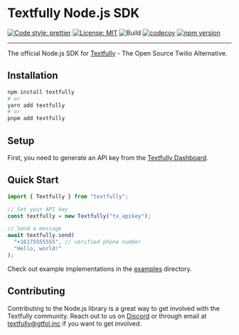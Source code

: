 # Textfully Node.js SDK

[![Code style: prettier](https://img.shields.io/badge/code_style-prettier-ff69b4.svg)](https://github.com/prettier/prettier)
[![License: MIT](https://img.shields.io/badge/License-MIT-blue.svg)](https://opensource.org/licenses/MIT)
![Build](https://github.com/gtfol/textfully-node/actions/workflows/node.yml/badge.svg)
[![codecov](https://codecov.io/gh/gtfol/textfully-node/branch/main/graph/badge.svg)](https://codecov.io/gh/gtfol/textfully-node)
[![npm version](https://img.shields.io/npm/v/textfully)](https://www.npmjs.com/package/textfully)

---

The official Node.js SDK for [Textfully](https://textfully.dev) - The Open Source Twilio Alternative.

## Installation

```bash
npm install textfully
# or
yarn add textfully
# or
pnpm add textfully
```

## Setup

First, you need to generate an API key from the [Textfully Dashboard](https://textfully.dev/dashboard/api/keys).

## Quick Start

```ts
import { Textfully } from "textfully";

// Set your API key
const textfully = new Textfully("tx_apikey");

// Send a message
await textfully.send(
  "+16175555555", // verified phone number
  "Hello, world!"
);
```

Check out example implementations in the [examples](https://github.com/gtfol/textfully-node/tree/main/examples) directory.

## Contributing

Contributing to the Node.js library is a great way to get involved with the Textfully community. Reach out to us on [Discord](https://discord.gg/Ct6FDCpFBU) or through email at [textfully@gtfol.inc](mailto:textfully@gtfol.inc) if you want to get involved.
